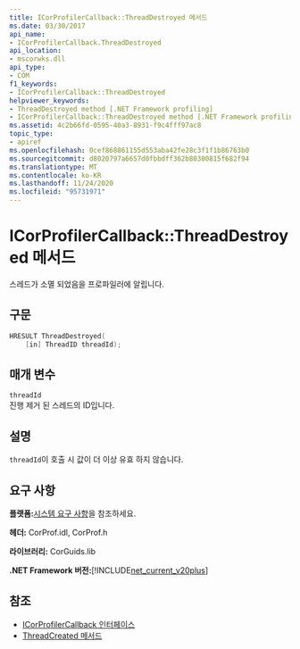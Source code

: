 ```yaml
---
title: ICorProfilerCallback::ThreadDestroyed 메서드
ms.date: 03/30/2017
api_name:
- ICorProfilerCallback.ThreadDestroyed
api_location:
- mscorwks.dll
api_type:
- COM
f1_keywords:
- ICorProfilerCallback::ThreadDestroyed
helpviewer_keywords:
- ThreadDestroyed method [.NET Framework profiling]
- ICorProfilerCallback::ThreadDestroyed method [.NET Framework profiling]
ms.assetid: 4c2b66fd-0595-40a3-8931-f9c4fff97ac8
topic_type:
- apiref
ms.openlocfilehash: 0cef868861155d553aba42fe28c3f1f1b86763b0
ms.sourcegitcommit: d8020797a6657d0fbbdff362b80300815f682f94
ms.translationtype: MT
ms.contentlocale: ko-KR
ms.lasthandoff: 11/24/2020
ms.locfileid: "95731971"
---
```

# <a name="icorprofilercallbackthreaddestroyed-method"></a>ICorProfilerCallback::ThreadDestroyed 메서드

스레드가 소멸 되었음을 프로파일러에 알립니다.  
  
## <a name="syntax"></a>구문  
  
```cpp  
HRESULT ThreadDestroyed(  
    [in] ThreadID threadId);  
```  
  
## <a name="parameters"></a>매개 변수  

 `threadId`  
 진행 제거 된 스레드의 ID입니다.  
  
## <a name="remarks"></a>설명  

 `threadId`이 호출 시 값이 더 이상 유효 하지 않습니다.  
  
## <a name="requirements"></a>요구 사항  

 **플랫폼:**[시스템 요구 사항](../../get-started/system-requirements.md)을 참조하세요.  
  
 **헤더:** CorProf.idl, CorProf.h  
  
 **라이브러리:** CorGuids.lib  
  
 **.NET Framework 버전:**[!INCLUDE[net_current_v20plus](../../../../includes/net-current-v20plus-md.md)]  
  
## <a name="see-also"></a>참조

- [ICorProfilerCallback 인터페이스](icorprofilercallback-interface.md)
- [ThreadCreated 메서드](icorprofilercallback-threadcreated-method.md)
